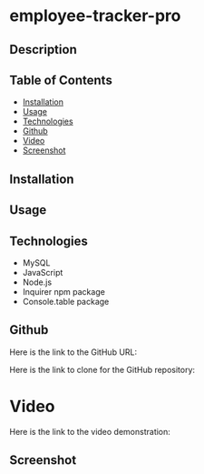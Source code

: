# employee-tracker-pro

## Description

## Table of Contents

- [Installation](#installation)
- [Usage](#usage)
- [Technologies](#technologies)
- [Github](#github)
- [Video](#video)
- [Screenshot](#screenshot)


## Installation

## Usage

## Technologies
* MySQL
* JavaScript
* Node.js
* Inquirer npm package
* Console.table package

## Github
Here is the link to the GitHub URL:

Here is the link to clone for the GitHub repository:

# Video
Here is the link to the video demonstration:

## Screenshot
